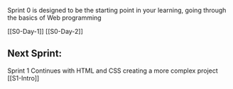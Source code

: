 Sprint 0 is designed to be the starting point in your learning, going through the basics of Web programming

[[S0-Day-1]]
[[S0-Day-2]]
## Next Sprint:
Sprint 1 Continues with HTML and CSS creating a more complex project
[[S1-Intro]]